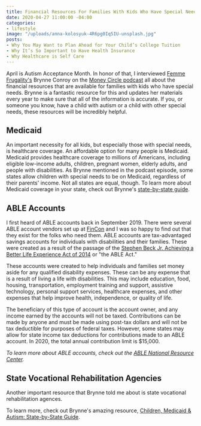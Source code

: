 ```yaml
---
title: Financial Resources For Families With Kids Who Have Special Needs
date: 2020-04-27 11:00:00 -04:00
categories:
- lifestyle
image: "/uploads/anna-kolosyuk-4R6pg0Iq5IU-unsplash.jpg"
posts:
- Why You May Want to Plan Ahead for Your Child’s College Tuition
- Why It’s So Important to Have Health Insurance
- Why Healthcare is Self Care
---
```


April is Autism Acceptance Month. In honor of that, I interviewed [Femme Frugality's](https://femmefrugality.com/) Brynne Conroy on the [Money Circle podcast](https://www.maggiegermano.com/podcast/government-resources-for-families-with-special-needs-kids/) all about the financial resources that are available for families with kids who have special needs. Brynne is a fantastic resource for this and updates her materials every year to make sure that all of the information is accurate. If you, or someone you know, have a child with autism or a child with other special needs, these resources will be incredibly helpful.

## Medicaid

An important necessity for all kids, but especially those with special needs, is healthcare coverage. An affordable option for many people is Medicaid. Medicaid provides healthcare coverage to millions of Americans, including eligible low-income adults, children, pregnant women, elderly adults, and people with disabilities. As Brynne mentioned in the podcast episode, some states allow children with special needs to be on Medicaid, regardless of their parents' income. Not all states are equal, though. To learn more about Medicaid coverage in your state, check out Brynne's [state-by-state guide](https://femmefrugality.com/state-by-state-medicaid-children-autism/).

## ABLE Accounts

I first heard of ABLE accounts back in September 2019. There were several ABLE account vendors set up at [FinCon](https://finconexpo.com/) and I was so happy to find out that they exist for the folks who need them. ABLE accounts are tax-advantaged savings accounts for individuals with disabilities and their families. These were created as a result of the passage of the [Stephen Beck Jr. Achieving a Better Life Experience Act of 2014](https://www.ssa.gov/ssi/spotlights/spot-able.html) or "the ABLE Act." 

These accounts were created to help individuals and families set money aside for any qualified disability expenses.  These can be any expense that is a result of living a life with disabilities. This may include education, food, housing, transportation, employment training and support, assistive technology, personal support services, healthcare expenses, and other expenses that help improve health, independence, or quality of life.

The beneficiary of this type of account is the account owner, and any income earned by the accounts will not be taxed. Contributions can be made by anyone and must be made using post-tax dollars and will not be tax deductible for purposes of federal taxes. However, some states may allow for state income tax deductions for contributions made to an ABLE account. In 2020, the total annual contribution limit is $15,000.

*To learn more about ABLE accounts, check out the [ABLE National Resource Center](https://www.ablenrc.org/).*

## State Vocational Rehabilitation Agencies

Another important resource that Brynne told me about is state vocational rehabilitation agences. 

To learn more, check out Brynne's amazing resource, [Children, Medicaid & Autism: State-by-State Guide](https://femmefrugality.com/state-by-state-medicaid-children-autism/).